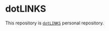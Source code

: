 # dotLINKS

This repository is [``dotLINKS``](https://github.com/zeriyoshi/dotLINKS) personal repository.